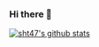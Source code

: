 ### Hi there 👋

<!--
**sht47/sht47** is a ✨ _special_ ✨ repository because its `README.md` (this file) appears on your GitHub profile.

Here are some ideas to get you started:

- 🔭 I’m currently working on ...
- 🌱 I’m currently learning ...
- 👯 I’m looking to collaborate on ...
- 🤔 I’m looking for help with ...
- 💬 Ask me about ...
- 📫 How to reach me: ...
- 😄 Pronouns: ...
- ⚡ Fun fact: ...
-->

[![sht47's github stats](https://github-readme-stats.vercel.app/api?username=sht47?theme=dracula)](https://github.com/sht47/sht47)

<!--[![Most Used Languages](https://github-readme-stats.vercel.app/api/top-langs/?username=sht47&langs_count=8)](https://github.com/sht47/sht47)-->
